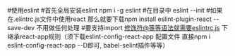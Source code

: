 #使用eslint
#首先全局安装eslint   npm i -g eslint
#在目录中 eslint --init
#如果在.elintrc.js文件中使用react  那么就要下载npm install eslint-plugin-react --save-dev 不用做任何处理
#要支持import 修饰符@等等语法就需要eslintrc.js  下继承react-app规则（须下载eslint-config-react-app 配置文件 直接npm i eslint-config-react-app --D即可, babel-selint插件等等）